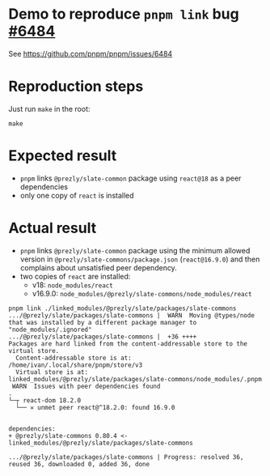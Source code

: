 # Demo to reproduce `pnpm link` bug [#6484](https://github.com/pnpm/pnpm/issues/6484)

See https://github.com/pnpm/pnpm/issues/6484

# Reproduction steps

Just run `make` in the root:

```
make
```

# Expected result

- `pnpm` links `@prezly/slate-common` package using `react@18` as a peer dependencies
- only one copy of `react` is installed

# Actual result

- `pnpm` links `@prezly/slate-common` package using the minimum allowed version in `@prezly/slate-commons/package.json` (`react@16.9.0`) and then complains about unsatisfied peer dependency.
- two copies of `react` are installed:
   - v18: `node_modules/react`
   - v16.9.0: `node_modules/@prezly/slate-commons/node_modules/react`

```
pnpm link ./linked_modules/@prezly/slate/packages/slate-commons
.../@prezly/slate/packages/slate-commons |  WARN  Moving @types/node that was installed by a different package manager to "node_modules/.ignored"
.../@prezly/slate/packages/slate-commons |  +36 ++++
Packages are hard linked from the content-addressable store to the virtual store.
  Content-addressable store is at: /home/ivan/.local/share/pnpm/store/v3
  Virtual store is at:             linked_modules/@prezly/slate/packages/slate-commons/node_modules/.pnpm
 WARN  Issues with peer dependencies found
.
└─┬ react-dom 18.2.0
  └── ✕ unmet peer react@^18.2.0: found 16.9.0


dependencies:
+ @prezly/slate-commons 0.80.4 <- linked_modules/@prezly/slate/packages/slate-commons

.../@prezly/slate/packages/slate-commons | Progress: resolved 36, reused 36, downloaded 0, added 36, done
```
